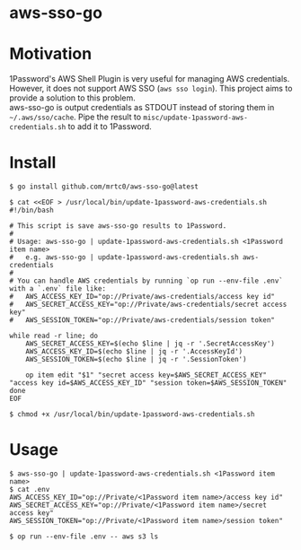 # aws-sso-go

# Motivation

1Password's AWS Shell Plugin is very useful for managing AWS credentials. However, it does not support AWS SSO (`aws sso login`). This project aims to provide a solution to this problem.  
aws-sso-go is output credentials as STDOUT instead of storing them in `~/.aws/sso/cache`. Pipe the result to `misc/update-1password-aws-credentials.sh` to add it to 1Password.

# Install

```shell
$ go install github.com/mrtc0/aws-sso-go@latest

$ cat <<EOF > /usr/local/bin/update-1password-aws-credentials.sh
#!/bin/bash

# This script is save aws-sso-go results to 1Password.
#
# Usage: aws-sso-go | update-1password-aws-credentials.sh <1Password item name>
#   e.g. aws-sso-go | update-1password-aws-credentials.sh aws-credentials
#
# You can handle AWS credentials by running `op run --env-file .env` with a `.env` file like:
#   AWS_ACCESS_KEY_ID="op://Private/aws-credentials/access key id"
#   AWS_SECRET_ACCESS_KEY="op://Private/aws-credentials/secret access key"
#   AWS_SESSION_TOKEN="op://Private/aws-credentials/session token"

while read -r line; do
    AWS_SECRET_ACCESS_KEY=$(echo $line | jq -r '.SecretAccessKey')
    AWS_ACCESS_KEY_ID=$(echo $line | jq -r '.AccessKeyId')
    AWS_SESSION_TOKEN=$(echo $line | jq -r '.SessionToken')

    op item edit "$1" "secret access key=$AWS_SECRET_ACCESS_KEY" "access key id=$AWS_ACCESS_KEY_ID" "session token=$AWS_SESSION_TOKEN"
done
EOF

$ chmod +x /usr/local/bin/update-1password-aws-credentials.sh
```

# Usage

```shell
$ aws-sso-go | update-1password-aws-credentials.sh <1Password item name>
$ cat .env
AWS_ACCESS_KEY_ID="op://Private/<1Password item name>/access key id"
AWS_SECRET_ACCESS_KEY="op://Private/<1Password item name>/secret access key"
AWS_SESSION_TOKEN="op://Private/<1Password item name>/session token"

$ op run --env-file .env -- aws s3 ls
```
